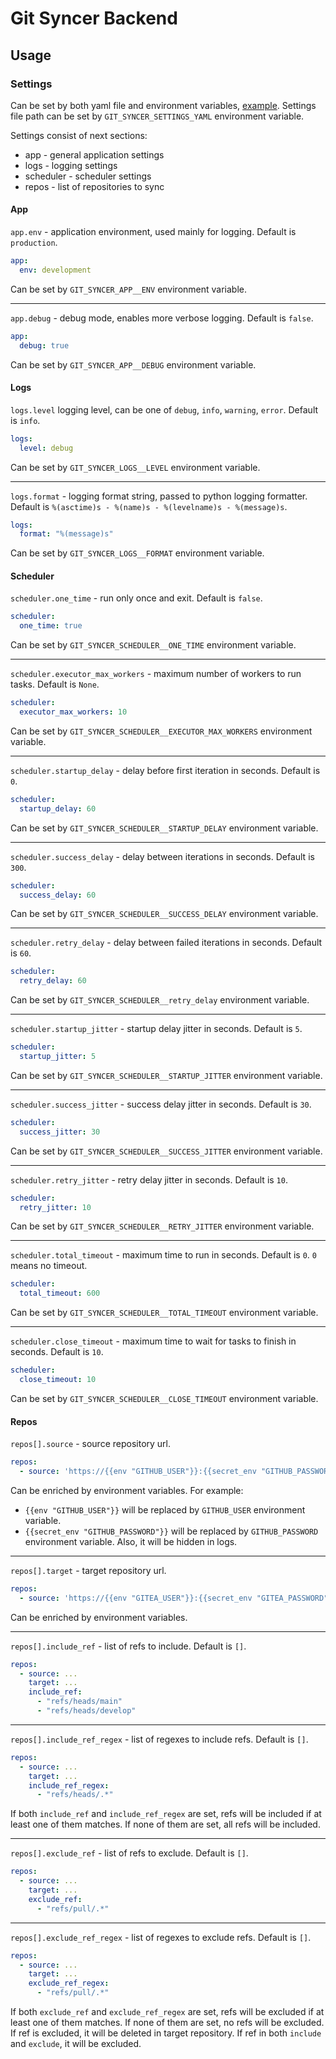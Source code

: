 # Git Syncer Backend

## Usage

### Settings

Can be set by both yaml file and environment variables, [example](examples/settings.yaml).
Settings file path can be set by `GIT_SYNCER_SETTINGS_YAML` environment variable.

Settings consist of next sections:

- app - general application settings
- logs - logging settings
- scheduler - scheduler settings
- repos - list of repositories to sync

#### App

`app.env` - application environment, used mainly for logging. Default is `production`.

```yaml
app:
  env: development
```

Can be set by `GIT_SYNCER_APP__ENV` environment variable.

---

`app.debug` - debug mode, enables more verbose logging. Default is `false`.

```yaml
app:
  debug: true
```

Can be set by `GIT_SYNCER_APP__DEBUG` environment variable.

#### Logs

`logs.level` logging level, can be one of `debug`, `info`, `warning`, `error`. Default is `info`.

```yaml
logs:
  level: debug
```

Can be set by `GIT_SYNCER_LOGS__LEVEL` environment variable.

---

`logs.format` - logging format string, passed to python logging formatter. Default is `%(asctime)s - %(name)s - %(levelname)s - %(message)s`.

```yaml
logs:
  format: "%(message)s"
```

Can be set by `GIT_SYNCER_LOGS__FORMAT` environment variable.

#### Scheduler

`scheduler.one_time` - run only once and exit. Default is `false`.

```yaml
scheduler:
  one_time: true
```

Can be set by `GIT_SYNCER_SCHEDULER__ONE_TIME` environment variable.

---

`scheduler.executor_max_workers` - maximum number of workers to run tasks. Default is `None`.

```yaml
scheduler:
  executor_max_workers: 10
```

Can be set by `GIT_SYNCER_SCHEDULER__EXECUTOR_MAX_WORKERS` environment variable.

---

`scheduler.startup_delay` - delay before first iteration in seconds. Default is `0`.

```yaml
scheduler:
  startup_delay: 60
```

Can be set by `GIT_SYNCER_SCHEDULER__STARTUP_DELAY` environment variable.

---

`scheduler.success_delay` - delay between iterations in seconds. Default is `300`.

```yaml
scheduler:
  success_delay: 60
```

Can be set by `GIT_SYNCER_SCHEDULER__SUCCESS_DELAY` environment variable.

---

`scheduler.retry_delay` - delay between failed iterations in seconds. Default is `60`.

```yaml
scheduler:
  retry_delay: 60
```

Can be set by `GIT_SYNCER_SCHEDULER__retry_delay` environment variable.

---

`scheduler.startup_jitter` - startup delay jitter in seconds. Default is `5`.

```yaml
scheduler:
  startup_jitter: 5
```

Can be set by `GIT_SYNCER_SCHEDULER__STARTUP_JITTER` environment variable.

---

`scheduler.success_jitter` - success delay jitter in seconds. Default is `30`.

```yaml
scheduler:
  success_jitter: 30
```

Can be set by `GIT_SYNCER_SCHEDULER__SUCCESS_JITTER` environment variable.

---

`scheduler.retry_jitter` - retry delay jitter in seconds. Default is `10`.

```yaml
scheduler:
  retry_jitter: 10
```

Can be set by `GIT_SYNCER_SCHEDULER__RETRY_JITTER` environment variable.

---

`scheduler.total_timeout` - maximum time to run in seconds. Default is `0`. `0` means no timeout.

```yaml
scheduler:
  total_timeout: 600
```

Can be set by `GIT_SYNCER_SCHEDULER__TOTAL_TIMEOUT` environment variable.

---

`scheduler.close_timeout` - maximum time to wait for tasks to finish in seconds. Default is `10`.

```yaml
scheduler:
  close_timeout: 10
```

Can be set by `GIT_SYNCER_SCHEDULER__CLOSE_TIMEOUT` environment variable.

#### Repos

`repos[].source` - source repository url.

```yaml
repos:
  - source: 'https://{{env "GITHUB_USER"}}:{{secret_env "GITHUB_PASSWORD"}}@github.com/ovsds/git-syncer.git'
```

Can be enriched by environment variables.
For example:

- `{{env "GITHUB_USER"}}` will be replaced by `GITHUB_USER` environment variable.
- `{{secret_env "GITHUB_PASSWORD"}}` will be replaced by `GITHUB_PASSWORD` environment variable. Also, it will be hidden in logs.

---

`repos[].target` - target repository url.

```yaml
repos:
  - source: 'https://{{env "GITEA_USER"}}:{{secret_env "GITEA_PASSWORD"}}@gitea.ovsds.ru/ovsds/git-syncer.git'
```

Can be enriched by environment variables.

---

`repos[].include_ref` - list of refs to include. Default is `[]`.

```yaml
repos:
  - source: ...
    target: ...
    include_ref:
      - "refs/heads/main"
      - "refs/heads/develop"
```

---

`repos[].include_ref_regex` - list of regexes to include refs. Default is `[]`.

```yaml
repos:
  - source: ...
    target: ...
    include_ref_regex:
      - "refs/heads/.*"
```

If both `include_ref` and `include_ref_regex` are set, refs will be included if at least one of them matches.
If none of them are set, all refs will be included.

---

`repos[].exclude_ref` - list of refs to exclude. Default is `[]`.

```yaml
repos:
  - source: ...
    target: ...
    exclude_ref:
      - "refs/pull/.*"
```

---

`repos[].exclude_ref_regex` - list of regexes to exclude refs. Default is `[]`.

```yaml
repos:
  - source: ...
    target: ...
    exclude_ref_regex:
      - "refs/pull/.*"
```

If both `exclude_ref` and `exclude_ref_regex` are set, refs will be excluded if at least one of them matches.
If none of them are set, no refs will be excluded.
If ref is excluded, it will be deleted in target repository.
If ref in both `include` and `exclude`, it will be excluded.
